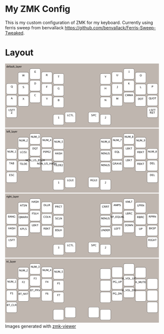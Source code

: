 # My ZMK Config

This is my custom configuration of ZMK for my keyboard. Currently using ferris sweep from benvallack https://github.com/benvallack/Ferris-Sweep-Tweaked.


# Layout

![base](assets/cradio_default_layer.png)
![left](assets/cradio_left_layer.png)
![right](assets/cradio_right_layer.png)
![triMk](assets/cradio_tri_layer.png)
Images generated with [zmk-viewer](https://github.com/MrMarble/zmk-viewer)